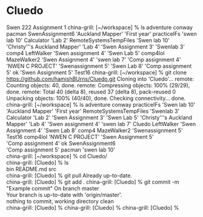 # Cluedo
Swen 222 Assignment 1
china-grill: [~/workspace] % ls
adventure                       conway            pacman                  SwenAssignment6
'Auckland Mapper'               'First year'      practiceIFs             'swen lab 10'
Calculator                      'Lab 2'           RemoteSystemsTempFiles  'Swen lab 10'
'Christy'\''s Auckland Mapper'  'Lab 4'           'Swen Assignment 3'     'Swenlab 3'
comp4                           LeftWalker        'Swen assignment 4'     'Swen Lab 5'
comp4lol                        MazeWalker2       'Swen Assignment 4'     'swen lab 7'
'Comp assignment 4'             'NWEN C PROJECT'  'Swenassignment 5'      'Swen Lab 8'
'Comp assignment 5'             ok                'Swen Assignment 5'     Test16
china-grill: [~/workspace] % git clone https://github.com/hamishBUrns/Cluedo.git
Cloning into 'Cluedo'...
remote: Counting objects: 40, done.
remote: Compressing objects: 100% (29/29), done.
remote: Total 40 (delta 8), reused 37 (delta 8), pack-reused 0
Unpacking objects: 100% (40/40), done.
Checking connectivity... done.
china-grill: [~/workspace] % ls
adventure                       conway            practiceIFs             'Swen lab 10'
'Auckland Mapper'               'First year'      RemoteSystemsTempFiles  'Swenlab 3'
Calculator                      'Lab 2'           'Swen Assignment 3'     'Swen Lab 5'
'Christy'\''s Auckland Mapper'  'Lab 4'           'Swen assignment 4'     'swen lab 7'
Cluedo                          LeftWalker        'Swen Assignment 4'     'Swen Lab 8'
comp4                           MazeWalker2       'Swenassignment 5'      Test16
comp4lol                        'NWEN C PROJECT'  'Swen Assignment 5'                        
'Comp assignment 4'             ok                SwenAssignment6                            
'Comp assignment 5'             pacman            'swen lab 10'                              
china-grill: [~/workspace] % cd Cluedo/                                                      
china-grill: [Cluedo] % ls                                                                   
bin  README.md  src                                                                          
china-grill: [Cluedo] % git pull
Already up-to-date.                                                                          
china-grill: [Cluedo] % git add .
china-grill: [Cluedo] % git commit -m "Example commit"
On branch master                                                                             
Your branch is up-to-date with 'origin/master'.                                              
nothing to commit, working directory clean                                                   
china-grill: [Cluedo] % 
china-grill: [Cluedo] % 
china-grill: [Cluedo] % 
                               